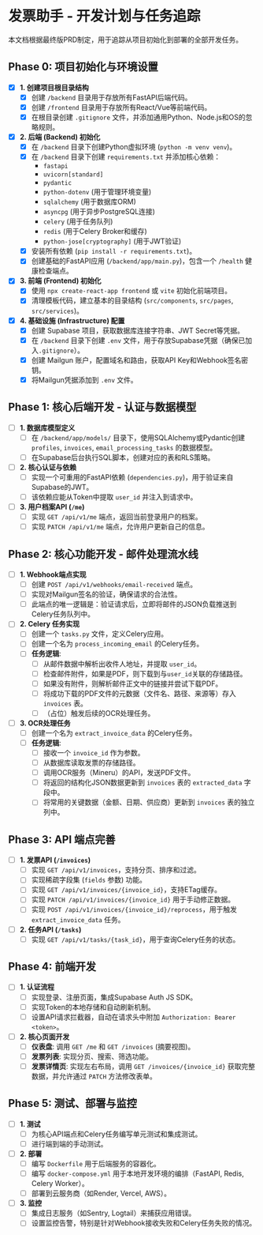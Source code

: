 # 发票助手 - 开发计划与任务追踪

本文档根据最终版PRD制定，用于追踪从项目初始化到部署的全部开发任务。

## Phase 0: 项目初始化与环境设置

- [x] **1. 创建项目根目录结构**
  - [x] 创建 `/backend` 目录用于存放所有FastAPI后端代码。
  - [x] 创建 `/frontend` 目录用于存放所有React/Vue等前端代码。
  - [x] 在根目录创建 `.gitignore` 文件，并添加通用Python、Node.js和OS的忽略规则。

- [x] **2. 后端 (Backend) 初始化**
  - [x] 在 `/backend` 目录下创建Python虚拟环境 (`python -m venv venv`)。
  - [x] 在 `/backend` 目录下创建 `requirements.txt` 并添加核心依赖：
    - `fastapi`
    - `uvicorn[standard]`
    - `pydantic`
    - `python-dotenv` (用于管理环境变量)
    - `sqlalchemy` (用于数据库ORM)
    - `asyncpg` (用于异步PostgreSQL连接)
    - `celery` (用于任务队列)
    - `redis` (用于Celery Broker和缓存)
    - `python-jose[cryptography]` (用于JWT验证)
  - [x] 安装所有依赖 (`pip install -r requirements.txt`)。
  - [x] 创建基础的FastAPI应用 (`/backend/app/main.py`)，包含一个 `/health` 健康检查端点。

- [x] **3. 前端 (Frontend) 初始化**
  - [x] 使用 `npx create-react-app frontend` 或 `vite` 初始化前端项目。
  - [x] 清理模板代码，建立基本的目录结构 (`src/components`, `src/pages`, `src/services`)。

- [x] **4. 基础设施 (Infrastructure) 配置**
  - [x] 创建 Supabase 项目，获取数据库连接字符串、JWT Secret等凭据。
  - [x] 在 `/backend` 目录下创建 `.env` 文件，用于存放Supabase凭据（确保已加入`.gitignore`）。
  - [x] 创建 Mailgun 账户，配置域名和路由，获取API Key和Webhook签名密钥。
  - [x] 将Mailgun凭据添加到 `.env` 文件。

## Phase 1: 核心后端开发 - 认证与数据模型

- [ ] **1. 数据库模型定义**
  - [ ] 在 `/backend/app/models/` 目录下，使用SQLAlchemy或Pydantic创建`profiles`, `invoices`, `email_processing_tasks` 的数据模型。
  - [ ] 在Supabase后台执行SQL脚本，创建对应的表和RLS策略。

- [ ] **2. 核心认证与依赖**
  - [ ] 实现一个可重用的FastAPI依赖 (`dependencies.py`)，用于验证来自Supabase的JWT。
  - [ ] 该依赖应能从Token中提取 `user_id` 并注入到请求中。

- [ ] **3. 用户档案API (`/me`)**
  - [ ] 实现 `GET /api/v1/me` 端点，返回当前登录用户的档案。
  - [ ] 实现 `PATCH /api/v1/me` 端点，允许用户更新自己的信息。

## Phase 2: 核心功能开发 - 邮件处理流水线

- [ ] **1. Webhook端点实现**
  - [ ] 创建 `POST /api/v1/webhooks/email-received` 端点。
  - [ ] 实现对Mailgun签名的验证，确保请求的合法性。
  - [ ] 此端点的唯一逻辑是：验证请求后，立即将邮件的JSON负载推送到Celery任务队列中。

- [ ] **2. Celery 任务实现**
  - [ ] 创建一个 `tasks.py` 文件，定义Celery应用。
  - [ ] 创建一个名为 `process_incoming_email` 的Celery任务。
  - [ ] **任务逻辑**: 
    - [ ] 从邮件数据中解析出收件人地址，并提取 `user_id`。
    - [ ] 检查邮件附件，如果是PDF，则下载到与`user_id`关联的存储路径。
    - [ ] 如果没有附件，则解析邮件正文中的链接并尝试下载PDF。
    - [ ] 将成功下载的PDF文件的元数据（文件名、路径、来源等）存入 `invoices` 表。
    - [ ] （占位）触发后续的OCR处理任务。

- [ ] **3. OCR处理任务**
  - [ ] 创建一个名为 `extract_invoice_data` 的Celery任务。
  - [ ] **任务逻辑**: 
    - [ ] 接收一个 `invoice_id` 作为参数。
    - [ ] 从数据库读取发票的存储路径。
    - [ ] 调用OCR服务（Mineru）的API，发送PDF文件。
    - [ ] 将返回的结构化JSON数据更新到 `invoices` 表的 `extracted_data` 字段中。
    - [ ] 将常用的关键数据（金额、日期、供应商）更新到 `invoices` 表的独立列中。

## Phase 3: API 端点完善

- [ ] **1. 发票API (`/invoices`)**
  - [ ] 实现 `GET /api/v1/invoices`，支持分页、排序和过滤。
  - [ ] 实现稀疏字段集 (`fields` 参数) 功能。
  - [ ] 实现 `GET /api/v1/invoices/{invoice_id}`，支持ETag缓存。
  - [ ] 实现 `PATCH /api/v1/invoices/{invoice_id}` 用于手动修正数据。
  - [ ] 实现 `POST /api/v1/invoices/{invoice_id}/reprocess`，用于触发 `extract_invoice_data` 任务。

- [ ] **2. 任务API (`/tasks`)**
  - [ ] 实现 `GET /api/v1/tasks/{task_id}`，用于查询Celery任务的状态。

## Phase 4: 前端开发

- [ ] **1. 认证流程**
  - [ ] 实现登录、注册页面，集成Supabase Auth JS SDK。
  - [ ] 实现Token的本地存储和自动刷新机制。
  - [ ] 设置API请求拦截器，自动在请求头中附加 `Authorization: Bearer <token>`。

- [ ] **2. 核心页面开发**
  - [ ] **仪表盘**: 调用 `GET /me` 和 `GET /invoices` (摘要视图)。
  - [ ] **发票列表**: 实现分页、搜索、筛选功能。
  - [ ] **发票详情页**: 实现左右布局，调用 `GET /invoices/{invoice_id}` 获取完整数据，并允许通过 `PATCH` 方法修改表单。

## Phase 5: 测试、部署与监控

- [ ] **1. 测试**
  - [ ] 为核心API端点和Celery任务编写单元测试和集成测试。
  - [ ] 进行端到端的手动测试。

- [ ] **2. 部署**
  - [ ] 编写 `Dockerfile` 用于后端服务的容器化。
  - [ ] 编写 `docker-compose.yml` 用于本地开发环境的编排（FastAPI, Redis, Celery Worker）。
  - [ ] 部署到云服务商（如Render, Vercel, AWS）。

- [ ] **3. 监控**
  - [ ] 集成日志服务（如Sentry, Logtail）来捕获应用错误。
  - [ ] 设置监控告警，特别是针对Webhook接收失败和Celery任务失败的情况。
